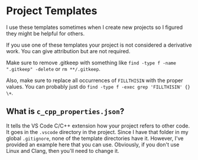 # Project Templates

I use these templates sometimes when I create new projects so I figured they might be helpful for others.

If you use one of these templates your project is not considered a derivative work. You can give attribution but are not required.

Make sure to remove .gitkeep with something like `find -type f -name ".gitkeep" -delete` or `rm **/.gitkeep`.

Also, make sure to replace all occurrences of `FILLTHISIN` with the proper values. You can probably just do `find -type f -exec grep 'FILLTHISIN' {} \+`.

## What is `c_cpp_properties.json`?

It tells the VS Code C/C++ extension how your project refers to other code. It goes in the `.vscode` directory in the project. Since I have that folder in my global `.gitignore`, none of the template directories have it. However, I've provided an example here that you can use. Obviously, if you don't use Linux and Clang, then you'll need to change it.

